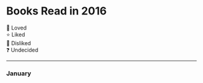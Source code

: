 <h1>Books Read in 2016</h1>

:star2: Loved <br>
:star: Liked <br>
:hankey: Disliked <br>
:question: Undecided<br>
<hr>
<h3>January</h3>
